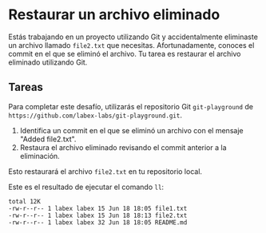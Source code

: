 # Restaurar un archivo eliminado

Estás trabajando en un proyecto utilizando Git y accidentalmente eliminaste un archivo llamado `file2.txt` que necesitas. Afortunadamente, conoces el commit en el que se eliminó el archivo. Tu tarea es restaurar el archivo eliminado utilizando Git.

## Tareas

Para completar este desafío, utilizarás el repositorio Git `git-playground` de `https://github.com/labex-labs/git-playground.git`.

1. Identifica un commit en el que se eliminó un archivo con el mensaje "Added file2.txt".
2. Restaura el archivo eliminado revisando el commit anterior a la eliminación.

Esto restaurará el archivo `file2.txt` en tu repositorio local.

Este es el resultado de ejecutar el comando `ll`:

```shell
total 12K
-rw-r--r-- 1 labex labex 15 Jun 18 18:05 file1.txt
-rw-r--r-- 1 labex labex 15 Jun 18 18:13 file2.txt
-rw-r--r-- 1 labex labex 32 Jun 18 18:05 README.md
```
